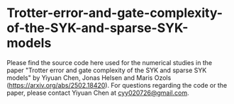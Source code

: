 # Trotter-error-and-gate-complexity-of-the-SYK-and-sparse-SYK-models
Please find the source code here used for the numerical studies in the paper "Trotter error and gate complexity of the SYK and sparse SYK models" by Yiyuan Chen, Jonas Helsen and Maris Ozols (https://arxiv.org/abs/2502.18420). For questions regarding the code or the paper, please contact Yiyuan Chen at cyy020726@gmail.com. 
